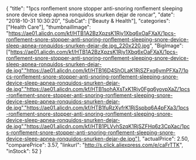 {
	"title": "1pcs ronflement snore stopper anti-snoring ronflement sleeping snore device sleep apnea ronquidos snurken dejar de roncar",
	"date": "2018-10-31 10:30:20",
	"SubCat": ["Beauty & Health"],
	"categories": ["Health Care"],
	"thumbnailImage": "https://ae01.alicdn.com/kf/HTB1A2BzXpzsK1Rjy1Xbq6xOaFXaX/1pcs-ronflement-snore-stopper-anti-snoring-ronflement-sleeping-snore-device-sleep-apnea-ronquidos-snurken-dejar-de.jpg_220x220.jpg",
	"BigImage": ["https://ae01.alicdn.com/kf/HTB1A2BzXpzsK1Rjy1Xbq6xOaFXaX/1pcs-ronflement-snore-stopper-anti-snoring-ronflement-sleeping-snore-device-sleep-apnea-ronquidos-snurken-dejar-de.jpg","https://ae01.alicdn.com/kf/HTB16D4ShOLaK1RjSZFxq6ymPFXa7/1pcs-ronflement-snore-stopper-anti-snoring-ronflement-sleeping-snore-device-sleep-apnea-ronquidos-snurken-dejar-de.jpg","https://ae01.alicdn.com/kf/HTB1sohAXsTxK1Rjy0Fgq6yovpXaZ/1pcs-ronflement-snore-stopper-anti-snoring-ronflement-sleeping-snore-device-sleep-apnea-ronquidos-snurken-dejar-de.jpg","https://ae01.alicdn.com/kf/HTB1fuRzXyfrK1RjSspbq6A4pFXa3/1pcs-ronflement-snore-stopper-anti-snoring-ronflement-sleeping-snore-device-sleep-apnea-ronquidos-snurken-dejar-de.jpg","https://ae01.alicdn.com/kf/HTB1PLVvhSzqK1RjSZFHq6z3CpXac/1pcs-ronflement-snore-stopper-anti-snoring-ronflement-sleeping-snore-device-sleep-apnea-ronquidos-snurken-dejar-de.jpg"],
	"actualPrice": 2.50,
	"comparePrice": 3.57,
	"linkurl": "http://s.click.aliexpress.com/e/caFrTTK",
	"inStock": 52
}
